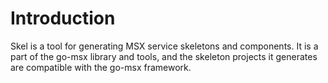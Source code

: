 # Introduction

Skel is a tool for generating MSX service skeletons and components. It is a part of
the go-msx library and tools, and the skeleton projects it generates are compatible
with the go-msx framework.
